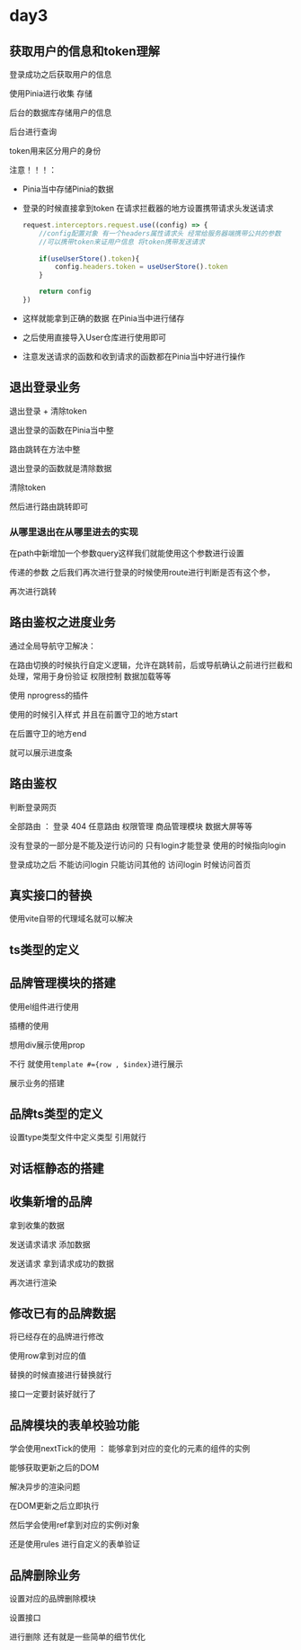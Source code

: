 # day3

## 获取用户的信息和token理解

登录成功之后获取用户的信息

使用Pinia进行收集 存储

后台的数据库存储用户的信息

后台进行查询 

token用来区分用户的身份

注意！！！：

- Pinia当中存储Pinia的数据

- 登录的时候直接拿到token 在请求拦截器的地方设置携带请求头发送请求

  ```ts
  request.interceptors.request.use((config) => {
      //config配置对象 有一个headers属性请求头 经常给服务器端携带公共的参数
      //可以携带token来证用户信息 将token携带发送请求
      
      if(useUserStore().token){
          config.headers.token = useUserStore().token
      }
  
      return config
  })
  ```

- 这样就能拿到正确的数据 在Pinia当中进行储存

- 之后使用直接导入User仓库进行使用即可

- 注意发送请求的函数和收到请求的函数都在Pinia当中好进行操作

## 退出登录业务

退出登录 + 清除token

退出登录的函数在Pinia当中整

路由跳转在方法中整

退出登录的函数就是清除数据

清除token

然后进行路由跳转即可

### 从哪里退出在从哪里进去的实现

在path中新增加一个参数query这样我们就能使用这个参数进行设置

传递的参数 之后我们再次进行登录的时候使用route进行判断是否有这个参，

再次进行跳转

## 路由鉴权之进度业务

通过全局导航守卫解决：

在路由切换的时候执行自定义逻辑，允许在跳转前，后或导航确认之前进行拦截和处理，常用于身份验证 权限控制 数据加载等等

使用 nprogress的插件

使用的时候引入样式 并且在前置守卫的地方start

在后置守卫的地方end

就可以展示进度条

## 路由鉴权

判断登录网页

全部路由 ： 登录 404 任意路由 权限管理 商品管理模块 数据大屏等等

没有登录的一部分是不能及逆行访问的 只有login才能登录 使用的时候指向login

登录成功之后 不能访问login 只能访问其他的 访问login 时候访问首页

## 真实接口的替换

使用vite自带的代理域名就可以解决

## ts类型的定义

## 品牌管理模块的搭建

使用el组件进行使用

插槽的使用

想用div展示使用prop

不行 就使用`template #={row , $index}`进行展示

展示业务的搭建

## 品牌ts类型的定义

设置type类型文件中定义类型 引用就行

## 对话框静态的搭建

## 收集新增的品牌

拿到收集的数据

发送请求请求 添加数据

发送请求 拿到请求成功的数据

再次进行渲染

## 修改已有的品牌数据

将已经存在的品牌进行修改

使用row拿到对应的值

替换的时候直接进行替换就行

接口一定要封装好就行了

## 品牌模块的表单校验功能

学会使用nextTick的使用 ： 能够拿到对应的变化的元素的组件的实例

能够获取更新之后的DOM

解决异步的渲染问题

在DOM更新之后立即执行

然后学会使用ref拿到对应的实例i对象

还是使用rules 进行自定义的表单验证

## 品牌删除业务

设置对应的品牌删除模块

设置接口

进行删除 还有就是一些简单的细节优化
